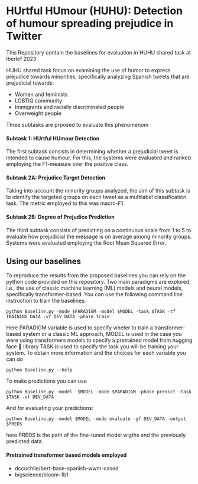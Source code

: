 # HUrtful HUmour (HUHU): Detection of humour spreading prejudice in Twitter
This Repository contain the baselines for evaluation in HUHU shared task at Iberlef 2023

HUHU shared task focus  on examining the use of humor to express prejudice towards minorities, specifically analyzing Spanish tweets that are prejudicial towards:

- Women and feminists
- LGBTIQ community
- Immigrants and racially discriminated people
- Overweight people


Three subtasks are prposed to evaluate this phenomenom

#### Subtask 1: HUrtful HUmour Detection

The first subtask consists in determining whether a prejudicial tweet is intended to cause humour. For this, the systems were evaluated and ranked employing the F1-measure over the positive class.

#### Subtask 2A: Prejudice Target Detection

Taking into account the minority groups analyzed, the aim of this subtask is to identify the targeted groups on each tweet as a multilabel classification task. The metric employed to this was macro-F1.

#### Subtask 2B: Degree of Prejudice Prediction

The third subtask consists of predicting on a continuous scale from 1 to 5 to evaluate how prejudicial the message is on average among minority groups. Systems were evaluated employing the Root Mean Squared Error. 

## Using our baselines

To reproduce the results from the proposed baselines you can rely on the python code provided on this repository. Two main paradigms are explored, i.e., the use of classic machine learning (ML) models and neural models, specifically transformer-based.
You can use the following command line instruction to train the baselines:

```shell
python Baseline.py -mode $PARADIGM -model $MODEL -task $TASK -tf TRAINING_DATA -vf DEV_DATA -phase train 
```
Here PARADIGM variable is used to specify wheter to train a transformer-based system or a classic ML approach, MODEL is used in the case you were using transformers models to specify a pretrained model from hugging face 🤗 library
TASK is used to specify the task you will be training your system.
To obtain more information and the choices for each variable you can do 
```shell
python Baseline.py --help
```

To make predictions you can use

```shell
python Baseline.py -model  $MODEL -mode $PARADIGM -phase predict -task $TASK -vf DEV_DATA
```

And for evaluating your predictions:

```shell
python Baseline.py -model $MODEL -mode evaluate -gf DEV_DATA -output $PREDS
```

here PREDS is the path of the fine-tuned model wigths and the previously predicted data.

#### Pretrained transformer based models employed

- dccuchile/bert-base-spanish-wwm-cased
- bigscience/bloom-1b1